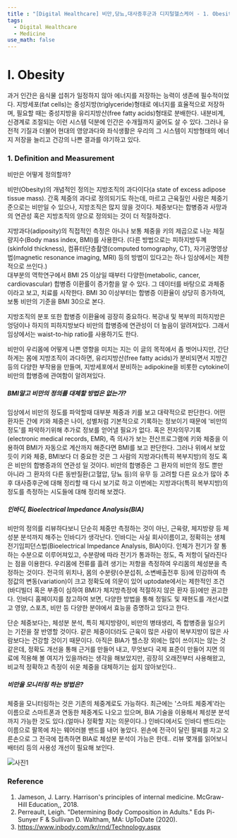 ```yaml
---
title : "[Digital Healthcare] 비만,당뇨,대사증후군과 디지털헬스케어 - 1. Obesity"
tags:
  - Digital Healthcare
  - Medicine
use_math: false
---
```


# I. Obesity  
과거 인간은 음식물 섭취가 일정하지 않아 에너지를 저장하는 능력이 생존에 필수적이었다. 지방세포(fat cells)는 중성지방(triglyceride)형태로 에너지를 효율적으로 저장하며, 필요할 때는 중성지방을 유리지방산(free fatty acids)형태로 분배한다. 내분비계, 신경계로 조절되는 이런 시스템 덕분에 인간은 수개월까지 굶어도 살 수 있다. 그러나 유전적 기질과 더불어 현대의 영양과다와 좌식생활은 우리의 그 시스템이 지방형태의 에너지 저장을 늘리고 건강의 나쁜 결과를 야기하고 있다.  

### 1. Definition and Measurement
비만은 어떻게 정의할까?  
  
비만(Obesity)의 개념적인 정의는 지방조직의 과다이다(a state of excess adipose tissue mass). 간혹 체중의 과다로 정의되기도 하는데, 마르고 근육질인 사람은 체중기준으로는 비만일 수 있으나, 지방조직은 많지 않을 것이다. 체중보다는 합병증과 사망과의 연관성 혹은 지방조직의 양으로 정의되는 것이 더 적절하겠다.  
  
지방과다(adiposity)의 직접적인 측정은 아니나 보통 체중을 키의 제곱으로 나눈 체질량지수(Body mass index, BMI)를 사용한다. (다른 방법으로는 피하지방두꼐(skinfold thickness), 컴퓨터단층촬영(computed tomography, CT), 자기공명영상법(magnetic resonance imaging, MRI) 등의 방법이 있다고는 하나 임상에서는 제한적으로 쓰인다.)  
대부분의 역학연구에서 BMI 25 이상일 때부터 다양한(metabolic, cancer, cardiovascular) 합병증 이환률이 증가함을 알 수 있다. 그 데이터를 바탕으로 과체중이라고 보고, 치료를 시작한다. BMI 30 이상부터는 합병증 이환율이 상당히 증가하여, 보통 비만의 기준을 BMI 30으로 본다.  
  
지방조직의 분포 또한 합병증 이환율에 굉장히 중요하다. 복강내 및 복부의 피하지방은 엉덩이나 하지의 피하지방보다 비만의 합병증에 연관성이 더 높음이 알려져있다. 그래서 임상에서는 waist-to-hip ratio를 사용하기도 한다.  
  
비만이 우리몸에 어떻게 나쁜 영향을 미치는 지는 이 글의 목적에서 좀 벗어나지만, 간단하게는 몸에 지방조직이 과다하면, 유리지방산(free fatty acids)가 분비되면서 지방간 등의 다양한 부작용을 만들며, 지방세포에서 분비하는 adipokine을 비롯한 cytokine이 비만의 합병증에 관여함이 알려져있다.  
  
##### BMI말고 비만의 정의를 대체할 방법은 없는가?
임상에서 비만의 정도를 파악할때 대부분 체중과 키를 보고 대략적으로 판단한다. 어떤 환자든 간에 키와 체중은 나이, 성별처럼 기본적으로 기록하는 정보이기 때문에 '비만의 정도'를 파악하기위해 추가로 정보를 얻어낼 필요가 없다. 혹은 전자의무기록(electronic medical records, EMR), 즉 의사가 보는 전산프로그램에 키와 체중을 이용하여 BMI가 자동으로 계산까지 해준다면 BMI를 보고 판단한다. 그러나 위에서 보았듯이 키와 체중, BMI보다 더 중요한 것은 그 사람의 지방과다(특히 복부지방)의 정도 혹은 비만의 합병증과의 연관성 일 것이다. 비만의 합병증은 그 환자의 비만의 정도 뿐만 아니라 그 환자의 다른 동반질환(고혈압, 당뇨 등)의 유무 등 고려할 다른 요소가 많아 추후 대사증후군에 대해 정리할 때 다시 보기로 하고 이번에는 지방과다(특히 복부지방)의 정도를 측정하는 시도들에 대해 정리해 보겠다.  
  
##### 인바디, Bioelectrical Impedance Analysis(BIA)
비만의 정의를 리뷰하다보니 단순히 체중만 측정하는 것이 아닌, 근육량, 체지방량 등 체성분 분석까지 해주는 인바디가 생각난다. 인바디는 사실 회사이름이고, 정확히는 생체전기임피던스법(Bioelectrical Impedance Analysis, BIA)이다. 인체가 전기가 잘 통하는 수분으로 이루어져있고, 수분량에 따라 전기가 통과하는 정도, 즉 저항이 달라진다는 점을 이용한다. 우리몸에 전류를 흘려 생기는 저항을 측정하여 우리몸의 체성분을 측정하는 것이다. 전극의 위치나, 몸의 수분량(수분섭취, 소변배출전후 등)에 민감하여 측정값의 변동(variation)이 크고 정확도에 의문이 있어 uptodate에서는 제한적인 조건(바디빌더 혹은 부종이 심하여 BMI가 체지방측정에 적절하지 않은 환자 등)에만 권고한다. 인바디 홈페이지를 참고하여 보면, 다양한 방법을 통해 정밀도 및 재현도를 개선시켰고 영양, 스포츠, 비만 등 다양한 분야에서 효능을 증명하고 있다고 한다.  
  
단순 체중보다는, 체성분 분석, 특히 체지방량이, 비만의 병태생리, 즉 합병증을 일으키는 기전을 잘 반영할 것이다. 같은 체중이더라도 근육이 많은 사람이 복부지방이 많은 사람보다는 건강할 것이기 때문이다. 아직은 BIA가 헬스장 외에는 많이 쓰이지는 않는 것 같은데, 정확도 개선을 통해 근거를 만들어 내고, 무엇보다 국제 표준이 만들어 지면 의료에 적용해 볼 여지가 있을까라는 생각을 해보았지만, 굉장히 오래전부터 사용해왔고, 비교적 정확하고 측정이 쉬운 체중을 대체하기는 쉽지 않아보인다..
    
##### 비만을 모니터링 하는 방법은?  
체중을 모니터링하는 것은 기존의 체중계로도 가능하다. 최근에는 '스마트 체중계'라는 이름으로 스마트폰과 연동한 체중계도 나오고 있으며, BIA 기술을 이용해서 체성분 분석까지 가능한 것도 있다.(얼마나 정확할 지는 의문이다..) 인바디에서도 인바디 밴드라는 이름으로 팔목에 차는 웨어러블 밴드를 내어 놓았다. 왼손에 전극이 달린 팔찌를 차고 오른손으로 그 전극에 접촉하면 BIA로 체성분 분석이 가능은 한데.. 리뷰 몇개를 읽어보니 배터리 등의 사용성 개선이 필요해 보인다.  

![사진1](https://funshop.akamaized.net//products/0000086590/vs_image800.jpg?1598879400 "인바디 밴드2")


### Reference 
1. Jameson, J. Larry. Harrison's principles of internal medicine. McGraw-Hill Education,, 2018.
2. Perreault, Leigh. "Determining Body Composition in Adults." Eds Pi-Sunyer F & Sullivan D. Waltham, MA: UpToDate (2020).
3. https://www.inbody.com/kr/rnd/Technology.aspx

